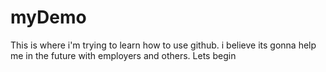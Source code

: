 # myDemo
This is where i'm trying to learn how to use github.
i believe its gonna help me in the future with employers and others.
Lets begin
